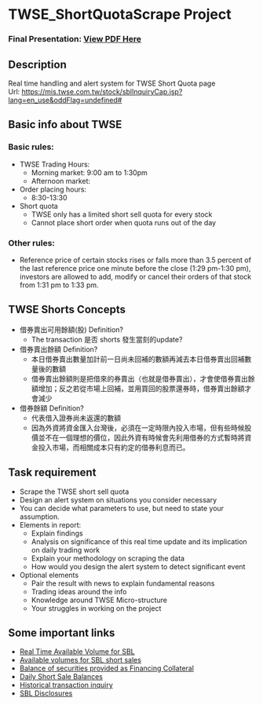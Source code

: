 # TWSE_ShortQuotaScrape Project

### Final Presentation: [View PDF Here](./misc/TWSE_SQ_Project.pdf)

## Description

Real time handling and alert system for TWSE Short Quota page <br>
Url: https://mis.twse.com.tw/stock/sblInquiryCap.jsp?lang=en_use&oddFlag=undefined#

## Basic info about TWSE

### Basic rules:

- TWSE Trading Hours:
  - Morning market: 9:00 am to 1:30pm
  - Afternoon market:
- Order placing hours:
  - 8:30-13:30
- Short quota
  - TWSE only has a limited short sell quota for every stock
  - Cannot place short order when quota runs out of the day

### Other rules:
  - Reference price of certain stocks rises or falls more than 3.5 percent of the last reference price one minute before the close (1:29 pm-1:30 pm), investors are allowed to add, modify or cancel their orders of that stock from 1:31 pm to 1:33 pm.

## TWSE Shorts Concepts

- 借券賣出可用餘額(股) Definition?
  - The transaction 是否 shorts 發生當刻的update?
- 借券賣出餘額 Definition?
  - 本日借券賣出數量加計前一日尚未回補的數額再減去本日借券賣出回補數量後的數額
  - 借券賣出餘額則是把借來的券賣出（也就是借券賣出），才會使借券賣出餘額增加；反之若從市場上回補，並用買回的股票還券時，借券賣出餘額才會減少
- 借券餘額 Definition?
  - 代表借入證券尚未返還的數額
  - 因為外資將資金匯入台灣後，必須在一定時限內投入市場，但有些時候股價並不在一個理想的價位，因此外資有時候會先利用借券的方式暫時將資金投入市場，而相關成本只有約定的借券利息而已。

## Task requirement

- Scrape the TWSE short sell quota
- Design an alert system on situations you consider necessary
- You can decide what parameters to use, but need to state your assumption.
- Elements in report:
  - Explain findings
  - Analysis on significance of this real time update and its implication on daily trading work
  - Explain your methodology on scraping the data
  - How would you design the alert system to detect significant event
- Optional elements
  - Pair the result with news to explain fundamental reasons
  - Trading ideas around the info
  - Knowledge around TWSE Micro-structure
  - Your struggles in working on the project

## Some important links

- [Real Time Available Volume for SBL](https://mis.twse.com.tw/stock/sblInquiryCap.jsp?lang=en_us&oddFlag=undefined#)
- [Available volumes for SBL short sales](https://www.twse.com.tw/en/page/trading/SBL/TWT96U.html)
- [Balance of securities provided as Financing Collateral](https://www.twse.com.tw/en/page/trading/exchange/TWTA1U.html)
- [Daily Short Sale Balances](https://www.twse.com.tw/en/page/trading/exchange/TWT93U.html)
- [Historical transaction inquiry](https://www.twse.com.tw/en/page/trading/SBL/t13sa710.html)
- [SBL Disclosures](https://www.twse.com.tw/en/page/trading/SBL/t13sa710.html)

